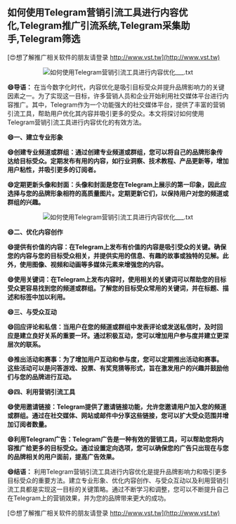 ## **如何使用Telegram营销引流工具进行内容优化,Telegram推广引流系统,Telegram采集助手,Telegram筛选**

[😍想了解推广相关软件的朋友请登录 http://www.vst.tw](http://www.vst.tw)

 <center><img src="https://vst.tw/MP4/tuiguang/png/0.png" alt="如何使用Telegram营销引流工具进行内容优化___.txt"></center>

**😄导语：**
在当今数字化时代，内容优化是吸引目标受众并提升品牌影响力的关键因素之一。为了实现这一目标，许多营销人员和企业开始利用社交媒体平台进行内容推广。其中，Telegram作为一个功能强大的社交媒体平台，提供了丰富的营销引流工具，帮助用户优化其内容并吸引更多的受众。本文将探讨如何使用Telegram营销引流工具进行内容优化的有效方法。

**😄一、建立专业形象**

**😄创建专业频道或群组：通过创建专业频道或群组，您可以将自己的品牌形象传达给目标受众。定期发布有用的内容，如行业洞察、技术教程、产品更新等，增加用户粘性，并吸引更多的订阅者。**

**😄定期更新头像和封面：头像和封面是您在Telegram上展示的第一印象，因此应选择与您的品牌形象相符的高质量图片。定期更新它们，以保持用户对您的频道或群组的兴趣。**

 <center><img src="https://vst.tw/MP4/tuiguang/png/5.png" alt="如何使用Telegram营销引流工具进行内容优化___.txt"></center>

**😄二、优化内容创作**

**😄提供有价值的内容：在Telegram上发布有价值的内容是吸引受众的关键。确保您的内容与您的目标受众相关，并提供实用的信息、有趣的故事或独特的见解。此外，使用图像、视频和动画等多媒体元素来增强您的内容。**

**😄使用关键词：在Telegram上发布内容时，使用相关的关键词可以帮助您的目标受众更容易找到您的频道或群组。了解您的目标受众常用的关键词，并在标题、描述和标签中加以利用。**

**😄三、与受众互动**

**😄回应评论和私信：当用户在您的频道或群组中发表评论或发送私信时，及时回应是建立良好关系的重要一环。通过积极互动，您可以增加用户参与度并建立更深层次的联系。**

**😄推出活动和赛事：为了增加用户互动和参与度，您可以定期推出活动和赛事。这些活动可以是问答游戏、投票、有奖竞猜等形式，旨在激发用户的兴趣并鼓励他们与您的品牌进行互动。**

**😄四、利用营销引流工具**

**😄使用邀请链接：Telegram提供了邀请链接功能，允许您邀请用户加入您的频道或群组。通过在社交媒体、网站或邮件中分享这些链接，您可以扩大受众范围并增加订阅者数量。**

**😄利用Telegram广告：Telegram广告是一种有效的营销工具，可以帮助您将内容推广给更多的目标受众。通过设置定向选项，您可以确保您的广告只出现在与您的品牌相关的用户面前，提高广告效果。**

**😄结语：**
利用Telegram营销引流工具进行内容优化是提升品牌影响力和吸引更多目标受众的重要方法。建立专业形象、优化内容创作、与受众互动以及利用营销引流工具都是实现这一目标的关键策略。通过不断学习和调整，您可以不断提升自己在Telegram上的营销效果，并为您的品牌带来更大的成功。

[😍想了解推广相关软件的朋友请登录 http://www.vst.tw](http://www.vst.tw)



